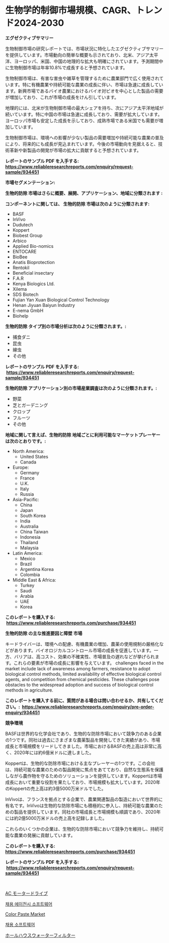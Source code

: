 <p><h1>生物学的制御市場規模、CAGR、トレンド2024-2030</h1></p><p><strong>エグゼクティブサマリー</strong></p>
<p><p>生物制御市場の研究レポートでは、市場状況に特化したエグゼクティブサマリーを提供しています。市場動向の簡単な概要も示されており、北米、アジア太平洋、ヨーロッパ、米国、中国の地理的な拡大も明確にされています。予測期間中に生物制御市場は年率10.8%で成長すると予想されています。</p><p>生物制御市場は、有害な害虫や雑草を管理するために農業部門で広く使用されています。特に有機農業や持続可能な農業の成長に伴い、市場は急速に成長しています。新興市場であるバイオ農業におけるバイオ対ビオを中心とした製品の需要が増加しており、これが市場の成長をけん引しています。</p><p>地理的には、北米が生物制御市場の最大シェアを持ち、次にアジア太平洋地域が続いています。特に中国の市場は急速に成長しており、需要が拡大しています。ヨーロッパ市場も安定した成長を示しており、成熟市場である米国でも需要が増加しています。</p><p>生物制御市場は、環境への影響が少ない製品の需要増加や持続可能な農業の普及により、将来的にも成長が見込まれています。今後の市場動向を見据えると、技術革新や新製品の開発が市場の拡大に貢献すると予想されています。</p></p>
<p><strong>レポートのサンプル PDF を入手する: <a href="https://www.reliableresearchreports.com/enquiry/request-sample/934451">https://www.reliableresearchreports.com/enquiry/request-sample/934451</a></strong></p>
<p><strong>市場セグメンテーション:</strong></p>
<p><strong> 生物的防除 市場はさらに概要、展開、アプリケーション、地域に分類されます :</strong></p>
<p><strong>コンポーネントに関しては、 生物的防除 市場は次のように分類されます: &nbsp;</strong></p>
<p><ul><li>BASF</li><li>InVivo</li><li>Dudutech</li><li>Koppert</li><li>Biobest Group</li><li>Arbico</li><li>Applied Bio-nomics</li><li>ENTOCARE</li><li>BioBee</li><li>Anatis Bioprotection</li><li>Rentokil</li><li>Beneficial insectary</li><li>F.A.R</li><li>Kenya Biologics Ltd.</li><li>Xilema</li><li>SDS Biotech</li><li>Fujian Yan Xuan Biological Control Technology</li><li>Henan Jiyuan Baiyun Industry</li><li>E-nema GmbH</li><li>Biohelp</li></ul></p>
<p><strong> 生物的防除 タイプ別の市場分析は次のように分類されます。:</strong></p>
<p><ul><li>捕食ダニ</li><li>昆虫</li><li>線虫</li><li>その他</li></ul></p>
<p><strong>レポートのサンプル PDF を入手する: &nbsp;<a href="https://www.reliableresearchreports.com/enquiry/request-sample/934451">https://www.reliableresearchreports.com/enquiry/request-sample/934451</a></strong></p>
<p><strong> 生物的防除 アプリケーション別の市場産業調査は次のように分類されます。:</strong></p>
<p><ul><li>野菜</li><li>芝とガーデニング</li><li>クロップ</li><li>フルーツ</li><li>その他</li></ul></p>
<p><strong>地域に関して言えば、生物的防除 地域ごとに利用可能なマーケットプレーヤーは次のとおりです。:</strong></p>
<p><ul>
    <li>
        North America:
        <ul>
            <li>United States</li>
            <li>Canada</li>
        </ul>
    </li>
    <li>
        Europe:
        <ul>
            <li>Germany</li>
            <li>France</li>
            <li>U.K.</li>
            <li>Italy</li>
            <li>Russia</li>
        </ul>
    </li>
    <li>
        Asia-Pacific:
        <ul>
            <li>China</li>
            <li>Japan</li>
            <li>South Korea</li>
            <li>India</li>
            <li>Australia</li>
            <li>China Taiwan</li>
            <li>Indonesia</li>
            <li>Thailand</li>
            <li>Malaysia</li>
        </ul>
    </li>
    <li>
        Latin America:
        <ul>
            <li>Mexico</li>
            <li>Brazil</li>
            <li>Argentina Korea</li>
            <li>Colombia</li>
        </ul>
    </li>
    <li>
        Middle East & Africa:
        <ul>
            <li>Turkey</li>
            <li>Saudi</li>
            <li>Arabia</li>
            <li>UAE</li>
            <li>Korea</li>
        </ul>
    </li>
    </ul></p>
<p><strong>このレポートを購入する: &nbsp;<a href="https://www.reliableresearchreports.com/purchase/934451">https://www.reliableresearchreports.com/purchase/934451</a></strong></p>
<p><strong>生物的防除 の主な推進要因と障壁 市場</strong></p>
<p><p>キードライバーは、環境への配慮、有機農業の増加、農薬の使用規制の厳格化などがあります。バイオロジカルコントロール市場の成長を促進しています。一方、バリアは、高コスト、効果の不確実性、市場普及の遅れなどが挙げられます。これらの要素が市場の成長に影響を与えています。 challenges faced in the market include lack of awareness among farmers, resistance to adopt biological control methods, limited availability of effective biological control agents, and competition from chemical pesticides. These challenges pose obstacles to the widespread adoption and success of biological control methods in agriculture.</p></p>
<p><strong>このレポートを購入する前に、質問がある場合は問い合わせるか、共有してください。:&nbsp; <a href="https://www.reliableresearchreports.com/enquiry/pre-order-enquiry/934451">https://www.reliableresearchreports.com/enquiry/pre-order-enquiry/934451</a></strong></p>
<p><strong>競争環境</strong></p>
<p><p>BASFは世界的な化学会社であり、生物的な防除市場において競争力のある企業の1つです。同社は過去にさまざまな農薬製品を開発してきた実績があり、市場成長と市場規模をリードしてきました。市場におけるBASFの売上高は非常に高く、2020年には約6億米ドルに達しました。</p><p>Koppertは、生物的な防除市場における主なプレーヤーの1つです。この会社は、持続可能な農業のための製品開発に焦点をあてており、自然な生態系を保護しながら農作物を守るためのソリューションを提供しています。Koppertは市場成長において重要な役割を果たしており、市場規模も拡大しています。2020年のKoppertの売上高は約3億5000万米ドルでした。</p><p>InVivoは、フランスを拠点とする企業で、農業関連製品の製造において世界的に有名です。InVivoは生物的な防除市場にも積極的に参入し、持続可能な農業のための製品を提供しています。同社の市場成長と市場規模も順調であり、2020年には約2億5000万米ドルの売上高を記録しました。</p><p>これらのいくつかの企業は、生物的な防除市場において競争力を維持し、持続可能な農業の発展に貢献しています。</p></p>
<p><strong>このレポートを購入する: &nbsp; <a href="https://www.reliableresearchreports.com/purchase/934451">https://www.reliableresearchreports.com/purchase/934451</a></strong></p>
<p><strong>レポートのサンプル PDF を入手する: &nbsp;<a href="https://www.reliableresearchreports.com/enquiry/request-sample/934451">https://www.reliableresearchreports.com/enquiry/request-sample/934451</a></strong><strong></strong></p>
<p>&nbsp;</p>
<p><p><a href="https://medium.com/@zoetazuur/ac%E3%83%A2%E3%83%BC%E3%82%BF%E3%83%BC%E3%83%89%E3%83%A9%E3%82%A4%E3%83%96%E5%B8%82%E5%A0%B4%E3%81%AE%E3%83%A1%E3%83%88%E3%83%AA%E3%82%AF%E3%82%B9%E3%82%92%E8%A7%A3%E8%AA%AD%E3%81%99%E3%82%8B-%E5%B8%82%E5%A0%B4%E3%82%B7%E3%82%A7%E3%82%A2-%E3%83%88%E3%83%AC%E3%83%B3%E3%83%89-%E3%81%8A%E3%82%88%E3%81%B3%E6%88%90%E9%95%B7%E3%83%91%E3%82%BF%E3%83%BC%E3%83%B3-1a6748ee39c6">AC モータードライブ</a></p><p><a href="https://medium.com/@tracycui_1231/%EC%B1%84%EC%9A%A9-%EB%8C%80%ED%96%89-%EC%86%8C%ED%94%84%ED%8A%B8%EC%9B%A8%EC%96%B4-%EC%8B%9C%EC%9E%A5-2031%EB%85%84%EA%B9%8C%EC%A7%80%EC%9D%98-%EC%B6%94%EC%84%B8-%EC%98%88%EC%B8%A1-%EB%B0%8F-%EA%B2%BD%EC%9F%81-%EB%B6%84%EC%84%9D-810409e3abd7">채용 에이전시 소프트웨어</a></p><p><a href="https://view.publitas.com/reportprime-1/color-paste-market-size-growth-and-forecast-from-2024-2031/">Color Paste Market</a></p><p><a href="https://medium.com/@tracycui_1231/%ED%92%80%EC%96%B4%EC%A7%90-%EC%86%8C%ED%94%84%ED%8A%B8%EC%9B%A8%EC%96%B4-%EC%8B%9C%EC%9E%A5%EC%9D%80-%EC%8B%9C%EC%9E%A5-%EC%A0%90%EC%9C%A0%EC%9C%A8-%EC%8B%9C%EC%9E%A5-%EB%8F%99%ED%96%A5-%EB%B0%8F-%EC%8B%9C%EC%9E%A5-%EC%84%B1%EC%9E%A5%EC%97%90-%EB%8C%80%ED%95%9C-%EC%A0%95%EB%B3%B4%EB%A5%BC-%EC%A0%9C%EA%B3%B5%ED%95%A9%EB%8B%88%EB%8B%A4-66706bb3d036">채용 소프트웨어</a></p><p><a href="https://medium.com/@zoetazuur/%E5%85%A8%E4%BD%93%E3%81%AE%E5%AE%B6%E5%BA%AD%E7%94%A8%E6%B5%84%E6%B0%B4%E5%99%A8%E5%B8%82%E5%A0%B4%E8%AA%BF%E6%9F%BB%E3%83%AC%E3%83%9D%E3%83%BC%E3%83%88-%E3%81%9D%E3%81%AE%E6%AD%B4%E5%8F%B2-%E3%81%8A%E3%82%88%E3%81%B32031%E5%B9%B4%E3%81%BE%E3%81%A7%E3%81%AE%E4%BA%88%E6%B8%AC-d2249e54d06d">ホールハウスウォーターフィルター</a></p></p>